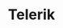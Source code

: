 ---
title: Telerik
logo:
    small: "/images/sponsors/telerik-sm.png"
site_url: "http://www.telerik.com"
display_home_page: true
display_home_page_order: 4
display_sponsors_page: true
display_sponsors_page_order: 4
---